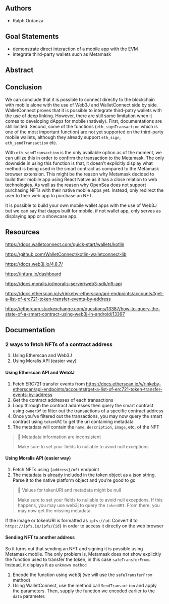 ## Authors

* Ralph Ordanza

## Goal Statements

* demonstrate direct interaction of a mobile app with the EVM
* integrate third-party wallets such as Metamask

## Abstract

## Conclusion

We can conclude that it is possible to connect directly to the blockchain with mobile alone with the
use of Web3J and WalletConnect side by side. WalletConnect proves that it is possible to integrate third-patry
wallets with the use of deep linking. However, there are still some limitation when it comes to
developing dApps for mobile (natively). First, documentations are still limited. Second, some of the
functions (`eth_signTransaction` which is one of the most important function) are not yet supported
on the third-party mobile wallets, although they already support `eth_sign`, `eth_sendTransaction`
etc. 

With `eth_sendTransaction` is the only available option as of the moment, we can utilize this in order to
confirm the transaction to the Metamask. The only downside in using this function is that, it
doesn't explicitly display what method is being used in the smart contract as compared to the Metamask
browser extension. This might be the reason why Metamask decided to build their mobile app using React Native as it has
a close relation to web technologies. As well as the reason why OpenSea does not support
purchasing NFTs with their native mobile apps yet. Instead, only redirect the user to their web app
to purchase an NFT.

It is possible to build your own mobile wallet apps with the use of Web3J but we can say that dapps
built for mobile, if not wallet app, only serves as displaying app or a showcase app.

## Resources

https://docs.walletconnect.com/quick-start/wallets/kotlin

https://github.com/WalletConnect/kotlin-walletconnect-lib

https://docs.web3j.io/4.8.7/

https://infura.io/dashboard

https://docs.moralis.io/moralis-server/web3-sdk/nft-api

https://docs.etherscan.io/v/rinkeby-etherscan/api-endpoints/accounts#get-a-list-of-erc721-token-transfer-events-by-address

https://ethereum.stackexchange.com/questions/13387/how-to-query-the-state-of-a-smart-contract-using-web3j-in-android/13397

## Documentation

### 2 ways to fetch NFTs of a contract address

1. Using Etherscan and Web3J
2. Using Moralis API (easier way)

#### Using Etherscan API and Web3J

1. Fetch ERC721 transfer events
   from https://docs.etherscan.io/v/rinkeby-etherscan/api-endpoints/accounts#get-a-list-of-erc721-token-transfer-events-by-address
2. Get the contract addresses of each transactions
3. Loop through the contract addresses then query the smart contract using `ownerOf` to filter out
   the transactions of a specific contract address
4. Once you've filtered out the transactions, you may now query the smart contract using `tokenURI`
   to get the uri containing metadata
5. The metadata will contain the `name`, `description`, `image`, etc. of the NFT

> 🚧 Metadata information are inconsistent
>
> Make sure to set your fields to nullable to avoid null exceptions

#### Using Moralis API (easier way)

1. Fetch NFTs using `{address}/nft` endpoint
2. The metadata is already included in the token object as a json string. Parse it to the native
   platform object and you're good to go

> 🚧 Values for tokenURI and metadata might be null
>
> Make sure to set your fields to nullable to avoid null exceptions.
> If this happens, you may use web3j to query the `tokenURI`. From there, you may now get the missing metadata.

If the image or tokenURI is formatted as `ipfs://id`. Convert it to `https://ipfs.io/ipfs/{id}` in
order to access it directly on the web browser

#### Sending NFT to another address

So it turns out that sending an NFT and signing it is possible using Metamask mobile. The only
problem is, Metamask does not show explicitly the function used to transfer the token, in this
case `safeTransferFrom`. Instead, it displays it as `unknown method`

1. Encode the function using web3j (we will use the `safeTransferFrom` method)
2. Using WalletConnect, use the method call `SendTransaction` and apply the parameters. Then, supply
the function we encoded earlier to the `data` parameter.

